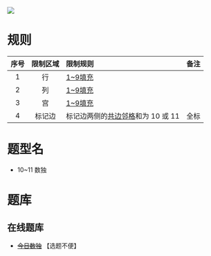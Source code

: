 ![](https://cn.sudoku.today/pic/02/c1011/46612_32126.png)

# 规则

| 序号  | 限制区域 | 限制规则                   | 备注  |
|:---:|:----:|:-----------------------|:---:|
|  1  |  行   | [1~9填充]                |     |
|  2  |  列   | [1~9填充]                |     |
|  3  |  宫   | [1~9填充]                |     |
|  4  | 标记边  | 标记边两侧的[共边邻格]和为 10 或 11 | 全标  |

# 题型名

- 10~11 数独

# 题库

## 在线题库

- ~~[今日数独]~~ 【选题不便】

[1~9填充]: ../../../../../rules.md#1~9填充

[共边邻格]: ../../../../../rules.md#共边邻格

[今日数独]: https://cn.sudoku.today/g-ten-eleven-sudoku/
